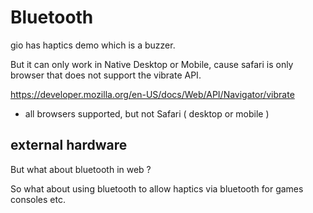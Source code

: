 # Bluetooth

gio has haptics demo which is a buzzer.

But it can only work in Native Desktop or Mobile, cause safari is only browser that does not support the vibrate API.

https://developer.mozilla.org/en-US/docs/Web/API/Navigator/vibrate
- all browsers supported, but not Safari ( desktop or mobile )

## external hardware

But what about bluetooth in web ?

So what about using bluetooth to allow haptics via bluetooth for games consoles etc.


